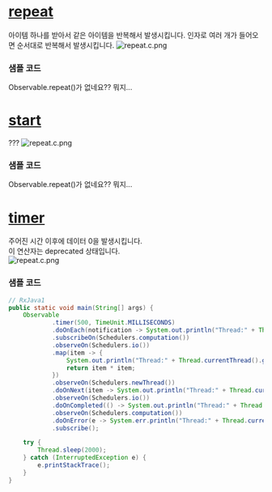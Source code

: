 # [repeat](http://reactivex.io/documentation/operators/repeat.html)
아이템 하나를 받아서 같은 아이템을 반복해서 발생시킵니다. 인자로 여러 개가 들어오면 순서대로 반복해서 발생시킵니다.
![repeat.c.png](http://reactivex.io/documentation/operators/images/repeat.o.png)

### 샘플 코드
Observable.repeat()가 없네요?? 뭐지...
<br>

# [start](http://reactivex.io/documentation/operators/repeat.html)
???
![repeat.c.png](http://reactivex.io/documentation/operators/images/start.c.png)

### 샘플 코드
Observable.repeat()가 없네요?? 뭐지...
<br>

# [timer](http://reactivex.io/documentation/operators/timer.html)
주어진 시간 이후에 데이터 0을 발생시킵니다.<br>
이 연산자는 deprecated 상태입니다.<br>
![repeat.c.png](http://reactivex.io/documentation/operators/images/timer.c.png)

### 샘플 코드
```java
// RxJava1
public static void main(String[] args) {
    Observable
            .timer(500, TimeUnit.MILLISECONDS)
            .doOnEach(notification -> System.out.println("Thread:" + Thread.currentThread().getName() + "\tEach: " + notification))
            .subscribeOn(Schedulers.computation())
            .observeOn(Schedulers.io())
            .map(item -> {
                System.out.println("Thread:" + Thread.currentThread().getName() + "\tMap: " + item);
                return item * item;
            })
            .observeOn(Schedulers.newThread())
            .doOnNext(item -> System.out.println("Thread:" + Thread.currentThread().getName() + "\tonNext: " + item))
            .observeOn(Schedulers.io())
            .doOnCompleted(() -> System.out.println("Thread:" + Thread.currentThread().getName() + "\tonCompleted")) // 호출되지 않습니다.
            .observeOn(Schedulers.computation())
            .doOnError(e -> System.err.println("Thread:" + Thread.currentThread().getName() + "\tonError: " + e.getMessage()))
            .subscribe();

    try {
        Thread.sleep(2000);
    } catch (InterruptedException e) {
        e.printStackTrace();
    }
}
```
<br>